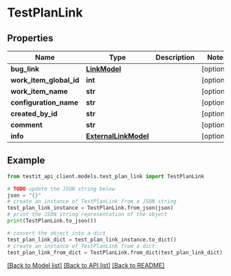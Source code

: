 # TestPlanLink


## Properties

Name | Type | Description | Notes
------------ | ------------- | ------------- | -------------
**bug_link** | [**LinkModel**](LinkModel.md) |  | [optional] 
**work_item_global_id** | **int** |  | [optional] 
**work_item_name** | **str** |  | [optional] 
**configuration_name** | **str** |  | [optional] 
**created_by_id** | **str** |  | [optional] 
**comment** | **str** |  | [optional] 
**info** | [**ExternalLinkModel**](ExternalLinkModel.md) |  | [optional] 

## Example

```python
from testit_api_client.models.test_plan_link import TestPlanLink

# TODO update the JSON string below
json = "{}"
# create an instance of TestPlanLink from a JSON string
test_plan_link_instance = TestPlanLink.from_json(json)
# print the JSON string representation of the object
print(TestPlanLink.to_json())

# convert the object into a dict
test_plan_link_dict = test_plan_link_instance.to_dict()
# create an instance of TestPlanLink from a dict
test_plan_link_from_dict = TestPlanLink.from_dict(test_plan_link_dict)
```
[[Back to Model list]](../README.md#documentation-for-models) [[Back to API list]](../README.md#documentation-for-api-endpoints) [[Back to README]](../README.md)


